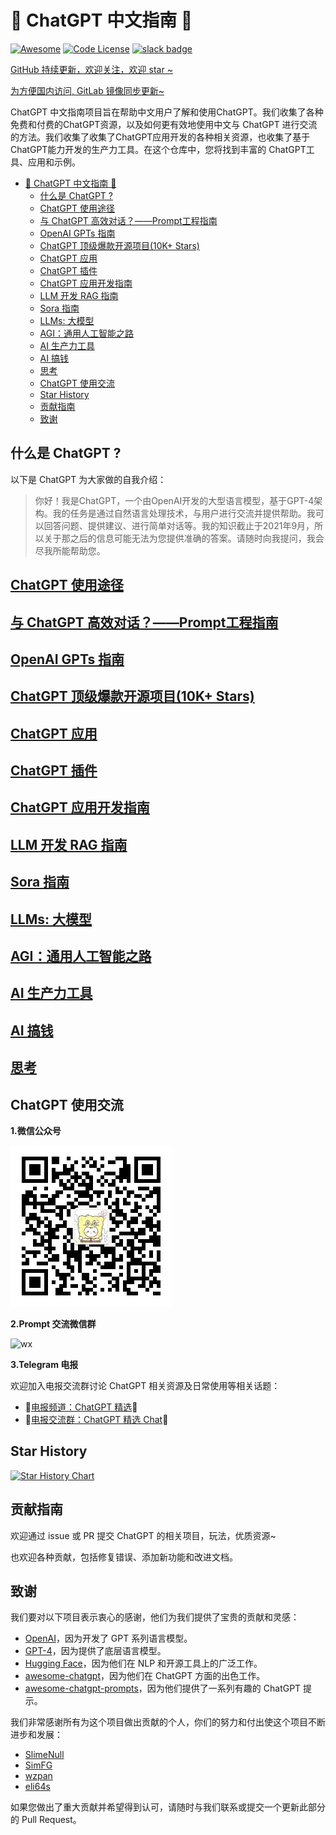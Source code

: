 # 🤖 ChatGPT 中文指南 🤖

[![Awesome](https://awesome.re/badge.svg)](https://awesome.re) 
[![Code License](https://img.shields.io/badge/License-MIT-green.svg)](https://github.com/yzfly/awesome-chatgpt-zh/blob/main/LICENSE)
[![slack badge](https://img.shields.io/badge/Telegrem-join-blueviolet?logo=telegrem&amp)](https://t.me/AwesomeChatGPT)

[GitHub 持续更新，欢迎关注，欢迎 star ~](https://github.com/yzfly/awesome-chatgpt-zh)

[为方便国内访问, GitLab 镜像同步更新~](https://gitlab.com/awesomeai/awesome-chatgpt-zh)


ChatGPT 中文指南项目旨在帮助中文用户了解和使用ChatGPT。我们收集了各种免费和付费的ChatGPT资源，以及如何更有效地使用中文与 ChatGPT 进行交流的方法。我们收集了收集了ChatGPT应用开发的各种相关资源，也收集了基于 ChatGPT能力开发的生产力工具。在这个仓库中，您将找到丰富的 ChatGPT工具、应用和示例。

- [🤖 ChatGPT 中文指南 🤖](#-chatgpt-中文指南-)
  - [什么是 ChatGPT ?](#什么是-chatgpt-)
  - [ChatGPT 使用途径](#chatgpt-使用途径)
  - [与 ChatGPT 高效对话？——Prompt工程指南](#与-chatgpt-高效对话prompt工程指南)
  - [OpenAI GPTs 指南](#openai-gpts-指南)
  - [ChatGPT 顶级爆款开源项目(10K+ Stars)](#chatgpt-顶级爆款开源项目10k-stars)
  - [ChatGPT 应用](#chatgpt-应用)
  - [ChatGPT 插件](#chatgpt-插件)
  - [ChatGPT 应用开发指南](#chatgpt-应用开发指南)
  - [LLM 开发 RAG 指南](#llm-开发-rag-指南)
  - [Sora 指南](#sora-指南)
  - [LLMs: 大模型](#llms-大模型)
  - [AGI：通用人工智能之路](#agi通用人工智能之路)
  - [AI 生产力工具](#ai-生产力工具)
  - [AI 搞钱](#ai-搞钱)
  - [思考](#思考)
  - [ChatGPT 使用交流](#chatgpt-使用交流)
  - [Star History](#star-history)
  - [贡献指南](#贡献指南)
  - [致谢](#致谢)

## 什么是 ChatGPT ?

以下是 ChatGPT 为大家做的自我介绍：

> 你好！我是ChatGPT，一个由OpenAI开发的大型语言模型，基于GPT-4架构。我的任务是通过自然语言处理技术，与用户进行交流并提供帮助。我可以回答问题、提供建议、进行简单对话等。我的知识截止于2021年9月，所以关于那之后的信息可能无法为您提供准确的答案。请随时向我提问，我会尽我所能帮助您。

## [ChatGPT 使用途径](docs/ChatGPT_access.md)
## [与 ChatGPT 高效对话？——Prompt工程指南](docs/ChatGPT_prompts.md)
## [OpenAI GPTs 指南](https://github.com/EmbraceAGI/Awesome-AI-GPTs)
## [ChatGPT 顶级爆款开源项目(10K+ Stars)](docs/ChatGPT_Top_Project.md)
## [ChatGPT 应用](docs/ChatGPT_tools.md)
## [ChatGPT 插件](docs/ChatGPT_plugins.md)
## [ChatGPT 应用开发指南](docs/ChatGPT_dev.md)
## [LLM 开发 RAG 指南](docs/LLM_RAG.md)
## [Sora 指南](docs/Sora.md)
## [LLMs: 大模型](docs/LLMs.md)
## [AGI：通用人工智能之路](docs/AGI.md)
## [AI 生产力工具](docs/AI_tools.md)
## [AI 搞钱](docs/AI_money.md)
## [思考](docs/thinking.md)


## ChatGPT 使用交流

**1.微信公众号**

![wx_gh](imgs/qrcode_for_wx_gh.jpg)

**2.Prompt 交流微信群**

![wx](https://raw.githubusercontent.com/yzfly/wonderful-prompts/main/imgs/wx_tmp.jpg)

**3.Telegram 电报**

欢迎加入电报交流群讨论 ChatGPT 相关资源及日常使用等相关话题：

- 🚀[电报频道：ChatGPT 精选](https://t.me/AwesomeChatGPT)🚀
- 🚀[电报交流群：ChatGPT 精选 Chat](https://t.me/+cBIhxVSwABg4Y2M5)🚀

## Star History

[![Star History Chart](https://api.star-history.com/svg?repos=yzfly/awesome-chatgpt-zh&type=Date)](https://star-history.com/#yzfly/awesome-chatgpt-zh&Date)


## 贡献指南

欢迎通过 issue 或 PR 提交 ChatGPT 的相关项目，玩法，优质资源~

也欢迎各种贡献，包括修复错误、添加新功能和改进文档。

## 致谢

我们要对以下项目表示衷心的感谢，他们为我们提供了宝贵的贡献和灵感：

- [OpenAI](https://www.openai.com/)，因为开发了 GPT 系列语言模型。
- [GPT-4](https://github.com/openai/gpt-4)，因为提供了底层语言模型。
- [Hugging Face](https://huggingface.co/)，因为他们在 NLP 和开源工具上的广泛工作。
- [awesome-chatgpt](https://github.com/OpenMindClub/awesome-chatgpt)，因为他们在 ChatGPT 方面的出色工作。
- [awesome-chatgpt-prompts](https://github.com/f/awesome-chatgpt-prompts)，因为他们提供了一系列有趣的 ChatGPT 提示。


我们非常感谢所有为这个项目做出贡献的个人，你们的努力和付出使这个项目不断进步和发展：

- [SlimeNull](https://github.com/SlimeNull)
- [SimFG](https://github.com/SimFG)
- [wzpan](https://github.com/wzpan)
- [eli64s](https://github.com/eli64s)

如果您做出了重大贡献并希望得到认可，请随时与我们联系或提交一个更新此部分的 Pull Request。
